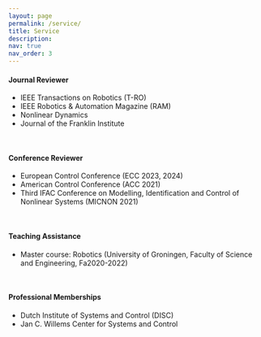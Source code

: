```yaml
---
layout: page
permalink: /service/
title: Service
description: 
nav: true
nav_order: 3
---
```



#### Journal Reviewer  
- IEEE Transactions on Robotics (T-RO)
- IEEE Robotics & Automation Magazine (RAM) 
- Nonlinear Dynamics
- Journal of the Franklin Institute
<br>

#### Conference Reviewer
- European Control Conference (ECC 2023, 2024)
- American Control Conference (ACC 2021)
- Third IFAC Conference on Modelling, Identification and Control of Nonlinear Systems (MICNON 2021)
<br>

#### Teaching Assistance
- Master course: Robotics (University of Groningen, Faculty of Science and Engineering, Fa2020-2022)
<br>

#### Professional Memberships
- Dutch Institute of Systems and Control (DISC)
- Jan C. Willems Center for Systems and Control